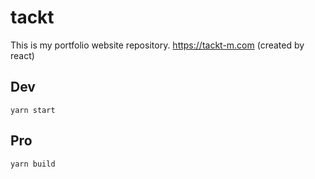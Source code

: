 # tackt

This is my portfolio website repository. https://tackt-m.com (created by react)

## Dev

```
yarn start
```

## Pro

```
yarn build
```